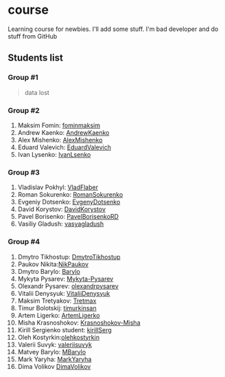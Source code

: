 # course

Learning course for newbies. I'll add some stuff. I'm bad developer and do stuff from GitHub

## Students list

### Group #1

> data lost

### Group #2

1. Maksim Fomin: [fominmaksim](https://github.com/fominmaksim)
2. Andrew Kaenko: [AndrewKaenko](https://github.com/AndrewKaenko)
3. Alex Mishenko: [AlexMishenko](https://github.com/AlexMishenko)
4. Eduard Valevich: [EduardValevich](https://github.com/EduardValevich)
5. Ivan Lysenko: [IvanLsenko](https://github.com/IvanLsenko)

### Group #3

1. Vladislav Pokhyl: [VladFlaber](https://github.com/VladFlaber)
2. Roman Sokurenko: [RomanSokurenko](https://github.com/RomanSokurenko)
3. Evgeniy Dotsenko: [EvgenyDotsenko](https://github.com/EvgenyDotsenko)
4. David Korystov: [DavidKorystov](https://github.com/DavidKorystov)
5. Pavel Borisenko: [PavelBorisenkoRD](https://github.com/PavelBorisenkoRD)
6. Vasiliy Gladush: [vasyagladush](https://github.com/vasyagladush)

### Group #4

1. Dmytro Tikhostup: [DmytroTikhostup](https://github.com/DmytroTikhostup)
2. Paukov Nikita:[NikPaukov](https://github.com/NikPaukov)
3. Dmytro Barylo: [Barylo](https://github.com/Barylo)
4. Mykyta Pysarev: [Mykyta-Pysarev](https://github.com/Mykyta-Pysarev)
5. Olexandr Pysarev: [olexandrpysarev](https://github.com/olexandrpysarev)
6. Vitalii Denysyuk: [VitaliiDenysyuk](https://github.com/VitaliiDenysyuk)
7. Maksim Tretyakov: [Tretmax](https://github.com/Tretmax)
8. Timur Bolotskij: [timurkinsan](https://github.com/timurkinsan)
9. Artem Ligerko: [ArtemLigerko](https://github.com/ArtemLigerko)
10. Misha Krasnoshokov: [Krasnoshokov-Misha](https://github.com/Krasnoshokov-Misha)
11. Kirill Sergienko student: [kirillSerg](https://github.com/KirillSerg)
12. Oleh Kostyrkin:[olehkostyrkin](https://github.com/olehkostyrkin)
13. Valerii Suvyk: [valeriisuvyk](https://github.com/valeriisuvyk)
14. Matvey Barylo: [MBarylo](https://github.com/MBarylo)
15. Mark Yaryha: [MarkYaryha](https://github.com/MarkYaryha)
16. Dima Volikov [DimaVolikov](https://github.com/DimaVolikov)